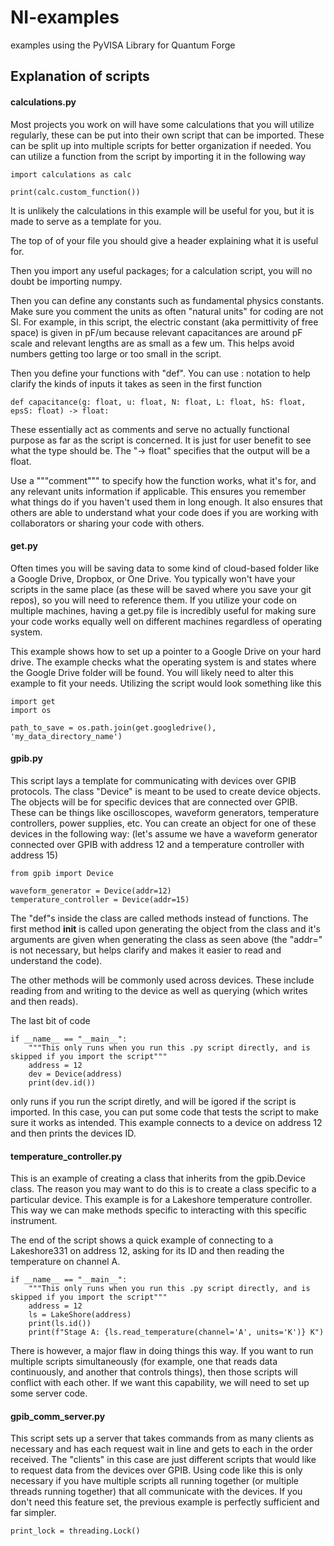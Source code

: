 # NI-examples
 examples using the PyVISA Library for Quantum Forge

## Explanation of scripts

#### calculations.py
 Most projects you work on will have some calculations that you will utilize regularly, these can be put into their own script that can be imported. These can be split up into multiple scripts for better organization if needed. You can utilize a function from the script by importing it in the following way
 ```
 import calculations as calc
 
 print(calc.custom_function())
 ```
 It is unlikely the calculations in this example will be useful for you, but it is made to serve as a template for you.
 
 The top of of your file you should give a header explaining what it is useful for.
 
 Then you import any useful packages; for a calculation script, you will no doubt be importing numpy.
 
 Then you can define any constants such as fundamental physics constants. Make sure you comment the units as often "natural units" for coding are not SI. For example, in this script, the electric constant (aka permittivity of free space) is given in pF/um because relevant capacitances are around pF scale and relevant lengths are as small as a few um. This helps avoid numbers getting too large or too small in the script.
 
 Then you define your functions with "def". You can use : notation to help clarify the kinds of inputs it takes as seen in the first function
 ```
 def capacitance(g: float, u: float, N: float, L: float, hS: float, epsS: float) -> float:
 ```
 These essentially act as comments and serve no actually functional purpose as far as the script is concerned. It is just for user benefit to see what the type should be. The "-> float" specifies that the output will be a float.
 
 Use a """comment""" to specify how the function works, what it's for, and any relevant units information if applicable. This ensures you remember what things do if you haven't used them in long enough. It also ensures that others are able to understand what your code does if you are working with collaborators or sharing your code with others.

#### get.py
Often times you will be saving data to some kind of cloud-based folder like a Google Drive, Dropbox, or One Drive. You typically won't have your scripts in the same place (as these will be saved where you save your git repos), so you will need to reference them. If you utilize your code on multiple machines, having a get.py file is incredibly useful for making sure your code works equally well on different machines regardless of operating system.

This example shows how to set up a pointer to a Google Drive on your hard drive. The example checks what the operating system is and states where the Google Drive folder will be found. You will likely need to alter this example to fit your needs. Utilizing the script would look something like this
```
import get
import os

path_to_save = os.path.join(get.googledrive(), 'my_data_directory_name')
```

#### gpib.py
This script lays a template for communicating with devices over GPIB protocols. The class "Device" is meant to be used to create device objects. The objects will be for specific devices that are connected over GPIB. These can be things like oscilloscopes, waveform generators, temperature controllers, power supplies, etc. You can create an object for one of these devices in the following way: (let's assume we have a waveform generator connected over GPIB with address 12 and a temperature controller with address 15)

```
from gpib import Device

waveform_generator = Device(addr=12)
temperature_controller = Device(addr=15)
```

The "def"s inside the class are called methods instead of functions. The first method __init__ is called upon generating the object from the class and it's arguments are given when generating the class as seen above (the "addr=" is not necessary, but helps clarify and makes it easier to read and understand the code).

The other methods will be commonly used across devices. These include reading from and writing to the device as well as querying (which writes and then reads).

The last bit of code
```
if __name__ == "__main__":
    """This only runs when you run this .py script directly, and is skipped if you import the script"""
    address = 12
    dev = Device(address)
    print(dev.id())
```
only runs if you run the script diretly, and will be igored if the script is imported. In this case, you can put some code that tests the script to make sure it works as intended. This example connects to a device on address 12 and then prints the devices ID.

#### temperature_controller.py

This is an example of creating a class that inherits from the gpib.Device class. The reason you may want to do this is to create a class specific to a particular device. This example is for a Lakeshore temperature controller. This way we can make methods specific to interacting with this specific instrument.

The end of the script shows a quick example of connecting to a Lakeshore331 on address 12, asking for its ID and then reading the temperature on channel A.
```
if __name__ == "__main__":
    """This only runs when you run this .py script directly, and is skipped if you import the script"""
    address = 12
    ls = LakeShore(address)
    print(ls.id())
    print(f"Stage A: {ls.read_temperature(channel='A', units='K')} K")
```

There is however, a major flaw in doing things this way. If you want to run multiple scripts simultaneously (for example, one that reads data continuously, and another that controls things), then those scripts will conflict with each other. If we want this capability, we will need to set up some server code.

#### gpib_comm_server.py

This script sets up a server that takes commands from as many clients as necessary and has each request wait in line and gets to each in the order received. The "clients" in this case are just different scripts that would like to request data from the devices over GPIB. Using code like this is only necessary if you have multiple scripts all running together (or multiple threads running together) that all communicate with the devices. If you don't need this feature set, the previous example is perfectly sufficient and far simpler.

```
print_lock = threading.Lock()
```
